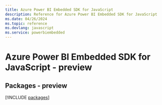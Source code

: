 ```yaml
---
title: Azure Power BI Embedded SDK for JavaScript
description: Reference for Azure Power BI Embedded SDK for JavaScript
ms.date: 04/26/2024
ms.topic: reference
ms.devlang: javascript
ms.service: powerbiembedded
---
```

# Azure Power BI Embedded SDK for JavaScript - preview
## Packages - preview
[!INCLUDE [packages](power-bi-embedded-index.md)]